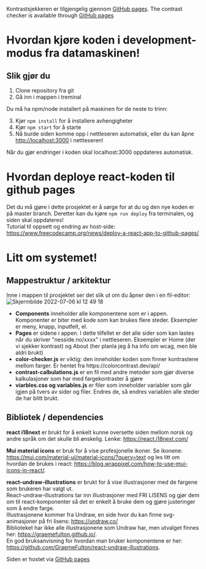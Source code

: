 Kontrastsjekkeren er tilgjengelig gjennom [GitHub pages](https://norskregnesentral.github.io/ccc21/).
The contrast checker is available through [GitHub pages](https://norskregnesentral.github.io/ccc21/)

# Hvordan kjøre koden i development-modus fra datamaskinen!
## Slik gjør du
1. Clone repository fra git
2. Gå inn i mappen i treminal

Du må ha npm/node installert på maskinen for de neste to trinn:

3. Kjør `npm install` for å installere avhengigheter
4. Kjør `npm start` for å starte
5. Nå burde siden komme opp i nettleseren automatisk, eller du kan åpne [http://localhost:3000](http://localhost:3000) i nettleseren! 

Når du gjør endringer i koden skal localhost:3000 oppdateres automatisk. 

# Hvordan deploye react-koden til github pages
Det du må gjøre i dette prosjektet er å sørge for at du og den nye koden er på master branch. Deretter kan du kjøre `npm run deploy` fra terminalen, og siden skal oppdateres! <br>
Tutorial til oppsett og endring av host-side: https://www.freecodecamp.org/news/deploy-a-react-app-to-github-pages/

# Litt om systemet!

## Mappestruktur / arkitektur
Inne i mappen til prosjektet ser det slik ut om du åpner den i en fil-editor: <br>
![Skjermbilde 2022-07-06 kl  12 49 18](https://user-images.githubusercontent.com/55190927/177533880-df8bbff6-0ba2-4050-a308-41f4fd9249fb.png)
<ul>
  <li><b>Components</b> inneholder alle komponentene som er i appen. Komponenter er biter med kode som kan brukes flere steder. Eksempler er meny, knapp, inputfelt, el.</li>
<li><b>Pages</b> er sidene i appen. I dette tilfellet er det alle sider som kan lastes når du skriver "nesside.no/xxxx" i nettleseren. Eksempler er Home (der vi sjekker kontrast) og About (her planla jeg å ha info om wcag, men ble aldri brukt)</li>
<li><b>color-checker.js</b> er viktig: den inneholder koden som finner kontrastene mellom farger. Er hentet fra https://colorcontrast.dev/api/</li>
<li><b>contrast-calbulations.js</b> er en fil med andre metoder som gjør diverse kalkulasjoner som har med fargekontraster å gjøre</li>
<li><b>viarbles.css og variables.js</b> er filer som inneholder variabler som går igjen på tvers av sider og filer. Endres de, så endres variablen alle steder de har blitt brukt. </li>
</ul>

## Bibliotek / dependencies

<b>react i18next</b> er brukt for å enkelt kunne oversette siden mellom norsk og andre språk om det skulle bli ønskelig. Lenke: https://react.i18next.com/

<b>Mui material icons</b> er bruk for å vise profesjonelle ikoner. Se ikonene: https://mui.com/material-ui/material-icons/?query=text og les litt om hvordan de brukes i react:  https://blog.wrappixel.com/how-to-use-mui-icons-in-react/. 

<b>react-undraw-illustrations</b> er brukt for å vise illustrasjoner med de fargene som brukeren har valgt ut. <br>
React-undraw-illustrations tar inn illustrasjoner med FRI LISENS og gjør dem om til react-komponenter så det er enkelt å bruke dem og gjøre justeringer som å endre farge. <br>
Illustrasjonene kommer fra Undraw, en side hvor du kan finne svg-animasjoner på fri lisens: https://undraw.co/ <br>
Biblioteket har ikke alle illustrasjonene som Undraw har, men utvalget finnes her: https://graemefulton.github.io/. <br> 
En god bruksanvisning for hvordan man bruker komponentene er her:  https://github.com/GraemeFulton/react-undraw-illustrations.

Siden er hostet via [GitHub pages](https://github.com/NorskRegnesentral/ccc21/)
